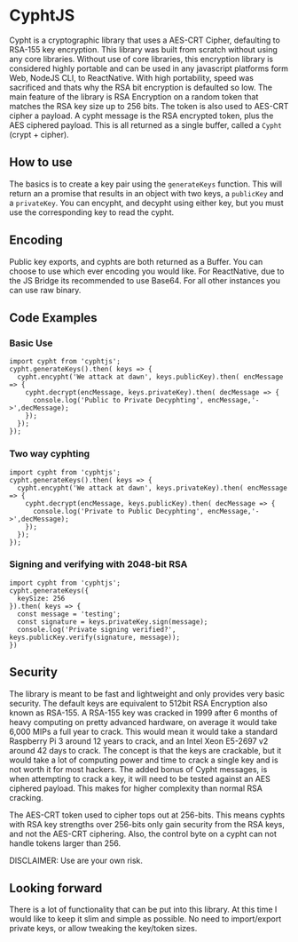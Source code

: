 # CyphtJS

Cypht is a cryptographic library that uses a AES-CRT Cipher, defaulting to RSA-155 key encryption. This library was built from scratch without using any core libraries. Without use of core libraries, this encryption library is considered highly portable and can be used in any javascript platforms form Web, NodeJS CLI, to ReactNative. With high portability, speed was sacrificed and thats why the RSA bit encryption is defaulted so low. The main feature of the library is RSA Encryption on a random token that matches the RSA key size up to 256 bits. The token is also used to AES-CRT cipher a payload. A cypht message is the RSA encrypted token, plus the AES ciphered payload. This is all returned as a single buffer, called a `Cypht` (crypt + cipher).

## How to use
The basics is to create a key pair using the `generateKeys` function. This will return an a promise that results in an object with two keys, a `publicKey` and a `privateKey`. You can encypht, and decypht using either key, but you must use the corresponding key to read the cypht.

## Encoding
Public key exports, and cyphts are both returned as a Buffer. You can choose to use which ever encoding you would like. For ReactNative, due to the JS Bridge its recommended to use Base64. For all other instances you can use raw binary.

## Code Examples
### Basic Use
```
import cypht from 'cyphtjs';
cypht.generateKeys().then( keys => {
  cypht.encypht('We attack at dawn', keys.publicKey).then( encMessage => {
    cypht.decrypt(encMessage, keys.privateKey).then( decMessage => {
      console.log('Public to Private Decyphting', encMessage,'->',decMessage);
    });
  });
});
```
### Two way cyphting
```
import cypht from 'cyphtjs';
cypht.generateKeys().then( keys => {
  cypht.encypht('We attack at dawn', keys.privateKey).then( encMessage => {
    cypht.decrypt(encMessage, keys.publicKey).then( decMessage => {
      console.log('Private to Public Decyphting', encMessage,'->',decMessage);
    });
  });
});
```


### Signing and verifying with 2048-bit RSA
```
import cypht from 'cyphtjs';
cypht.generateKeys({
  keySize: 256
}).then( keys => {
  const message = 'testing';
  const signature = keys.privateKey.sign(message);
  console.log('Private signing verified?', keys.publicKey.verify(signature, message));
})
```

## Security
The library is meant to be fast and lightweight and only provides very basic security. The default keys are equivalent to 512bit RSA Encryption also known as RSA-155. A RSA-155 key was cracked in 1999 after 6 months of heavy computing on pretty advanced hardware, on average it would take 6,000 MIPs a full year to crack. This would mean it would take a standard Raspberry Pi 3 around 12 years to crack, and an Intel Xeon E5-2697 v2 around 42 days to crack. The concept is that the keys are crackable, but it would take a lot of computing power and time to crack a single key and is not worth it for most hackers. The added bonus of Cypht messages, is when attempting to crack a key, it will need to be tested against an AES ciphered payload. This makes for higher complexity than normal RSA cracking.

The AES-CRT token used to cipher tops out at 256-bits. This means cyphts with RSA key strengths over 256-bits only gain security from the RSA keys, and not the AES-CRT ciphering. Also, the control byte on a cypht can not handle tokens larger than 256.

DISCLAIMER: Use are your own risk.

## Looking forward
There is a lot of functionality that can be put into this library. At this time I would like to keep it slim and simple as possible. No need to import/export private keys, or allow tweaking the key/token sizes.
